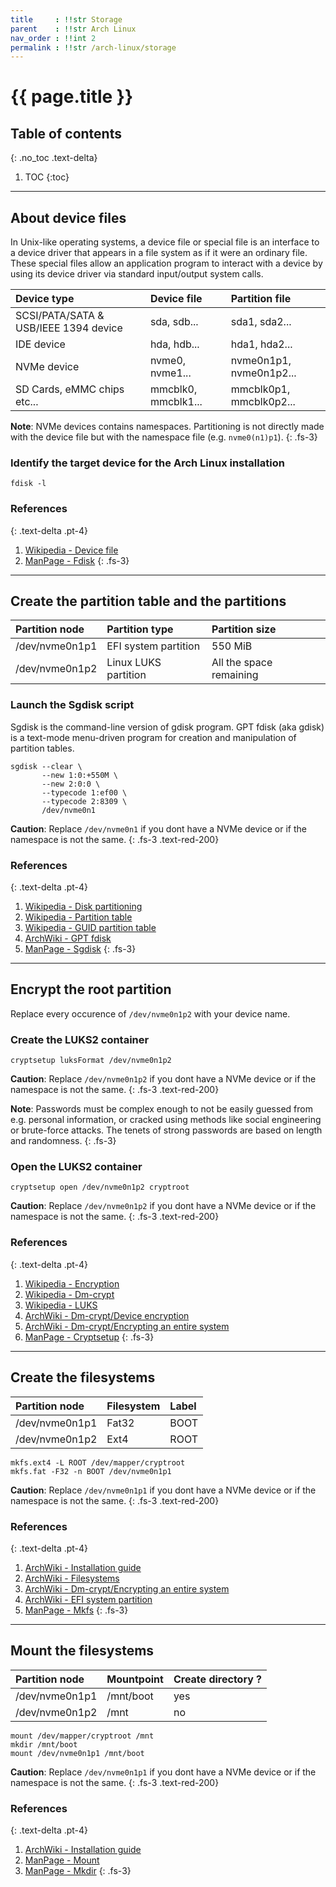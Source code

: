 ```yaml
---
title     : !!str Storage
parent    : !!str Arch Linux
nav_order : !!int 2
permalink : !!str /arch-linux/storage
---
```


# {{ page.title }}

## Table of contents
{: .no_toc .text-delta}

1. TOC
{:toc}

---

## About device files

In Unix-like operating systems, a device file or special file is an interface to a device driver that appears in a file system as if it were an ordinary file. These special files allow an application program to interact with a device by using its device driver via standard input/output system calls.

| Device type                           | Device file         | Partition file          |
| :------------------------------------ | :------------------ | :---------------------- |
| SCSI/PATA/SATA & USB/IEEE 1394 device | sda, sdb...         | sda1, sda2...           |
| IDE device                            | hda, hdb...         | hda1, hda2...           |
| NVMe device                           | nvme0, nvme1...     | nvme0n1p1, nvme0n1p2... |
| SD Cards, eMMC chips etc...           | mmcblk0, mmcblk1... | mmcblk0p1, mmcblk0p2... |

**Note**: NVMe devices contains namespaces. Partitioning is not directly made with the device file but with the namespace file (e.g. `nvme0(n1)p1`).
{: .fs-3}

### Identify the target device for the Arch Linux installation

```
fdisk -l
```

### References
{: .text-delta .pt-4}

1. [Wikipedia - Device file](https://en.wikipedia.org/wiki/Device_file)
1. [ManPage - Fdisk](https://jlk.fjfi.cvut.cz/arch/manpages/man/core/util-linux/fdisk.8.en)
{: .fs-3}

---

## Create the partition table and the partitions

| Partition node | Partition type       | Partition size          |
| :------------- | :------------------- | :---------------------- |
| /dev/nvme0n1p1 | EFI system partition | 550 MiB                 |
| /dev/nvme0n1p2 | Linux LUKS partition | All the space remaining |

### Launch the Sgdisk script

Sgdisk is the command-line version of gdisk program. GPT fdisk (aka gdisk) is a text-mode menu-driven program for creation and manipulation of partition tables.

```
sgdisk --clear \
       --new 1:0:+550M \
       --new 2:0:0 \
       --typecode 1:ef00 \
       --typecode 2:8309 \
       /dev/nvme0n1
```

**Caution**: Replace `/dev/nvme0n1` if you dont have a NVMe device or if the namespace is not the same.
{: .fs-3 .text-red-200}

### References
{: .text-delta .pt-4}

1. [Wikipedia - Disk partitioning](https://en.wikipedia.org/wiki/Disk_partitioning)
1. [Wikipedia - Partition table](https://en.wikipedia.org/wiki/Partition_table)
1. [Wikipedia - GUID partition table](https://en.wikipedia.org/wiki/GUID_Partition_Table)
1. [ArchWiki - GPT fdisk](https://wiki.archlinux.org/index.php/GPT_fdisk)
1. [ManPage - Sgdisk](https://jlk.fjfi.cvut.cz/arch/manpages/man/extra/gptfdisk/sgdisk.8.en)
{: .fs-3}

---

## Encrypt the root partition

Replace every occurence of `/dev/nvme0n1p2` with your device name.

### Create the LUKS2 container
```
cryptsetup luksFormat /dev/nvme0n1p2
```

**Caution**: Replace `/dev/nvme0n1p2` if you dont have a NVMe device or if the namespace is not the same.
{: .fs-3 .text-red-200}

**Note**: Passwords must be complex enough to not be easily guessed from e.g. personal information, or cracked using methods like social engineering or brute-force attacks. The tenets of strong passwords are based on length and randomness.
{: .fs-3}

### Open the LUKS2 container
```
cryptsetup open /dev/nvme0n1p2 cryptroot
```

**Caution**: Replace `/dev/nvme0n1p2` if you dont have a NVMe device or if the namespace is not the same.
{: .fs-3 .text-red-200}

### References
{: .text-delta .pt-4}

1. [Wikipedia - Encryption](https://en.wikipedia.org/wiki/Encryption)
1. [Wikipedia - Dm-crypt](https://en.wikipedia.org/wiki/Dm-crypt)
1. [Wikipedia - LUKS](https://en.wikipedia.org/wiki/Linux_Unified_Key_Setup)
1. [ArchWiki - Dm-crypt/Device encryption](https://wiki.archlinux.org/index.php/Dm-crypt/Device_encryption)
1. [ArchWiki - Dm-crypt/Encrypting an entire system](https://wiki.archlinux.org/index.php/Dm-crypt/Encrypting_an_entire_system)
1. [ManPage - Cryptsetup](https://jlk.fjfi.cvut.cz/arch/manpages/man/core/cryptsetup/cryptsetup.8.en)
{: .fs-3}

---

## Create the filesystems

| Partition node | Filesystem | Label |
| :------------- | :--------- | :---- |
| /dev/nvme0n1p1 | Fat32      | BOOT  |
| /dev/nvme0n1p2 | Ext4       | ROOT  |

```
mkfs.ext4 -L ROOT /dev/mapper/cryptroot
mkfs.fat -F32 -n BOOT /dev/nvme0n1p1
```

**Caution**: Replace `/dev/nvme0n1p1` if you dont have a NVMe device or if the namespace is not the same.
{: .fs-3 .text-red-200}

### References
{: .text-delta .pt-4}

1. [ArchWiki - Installation guide](https://wiki.archlinux.org/index.php/Installation_guide#Format_the_partitions)
1. [ArchWiki - Filesystems](https://wiki.archlinux.org/index.php/File_systems)
1. [ArchWiki - Dm-crypt/Encrypting an entire system](https://wiki.archlinux.org/index.php/Dm-crypt/Encrypting_an_entire_system)
1. [ArchWiki - EFI system partition](https://wiki.archlinux.org/index.php/EFI_system_partition)
1. [ManPage - Mkfs](https://jlk.fjfi.cvut.cz/arch/manpages/man/core/util-linux/mkfs.8.en)
{: .fs-3}

---

## Mount the filesystems

| Partition node | Mountpoint | Create directory ? |
| :------------- | :--------- | :----------------- |
| /dev/nvme0n1p1 | /mnt/boot  | yes                |
| /dev/nvme0n1p2 | /mnt       | no                 |

```
mount /dev/mapper/cryptroot /mnt
mkdir /mnt/boot
mount /dev/nvme0n1p1 /mnt/boot
```

**Caution**: Replace `/dev/nvme0n1p1` if you dont have a NVMe device or if the namespace is not the same.
{: .fs-3 .text-red-200}

### References
{: .text-delta .pt-4}

1. [ArchWiki - Installation guide](https://wiki.archlinux.org/index.php/Installation_guide#Mount_the_file_systems)
1. [ManPage - Mount](https://jlk.fjfi.cvut.cz/arch/manpages/man/core/man-pages/mount.2.en)
1. [ManPage - Mkdir](https://jlk.fjfi.cvut.cz/arch/manpages/man/core/coreutils/mkdir.1.en)
{: .fs-3}

